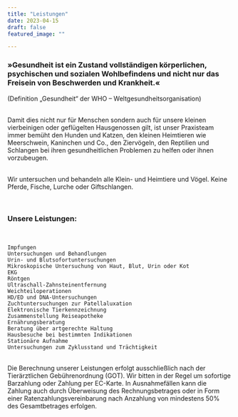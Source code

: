 ```yaml
---
title: "Leistungen"
date: 2023-04-15
draft: false
featured_image: ""

---
```


### »Gesundheit ist ein Zustand vollständigen körperlichen, psychischen und sozialen Wohlbefindens und nicht nur das Freisein von Beschwerden und Krankheit.«
(Definition „Gesundheit“ der WHO – Weltgesundheitsorganisation)  
<br />

Damit dies nicht nur für Menschen sondern auch für unsere kleinen vierbeinigen oder geflügelten Hausgenossen gilt, ist unser Praxisteam immer bemüht den Hunden und Katzen, den kleinen Heimtieren wie Meerschwein, Kaninchen und Co., den Ziervögeln, den Reptilien und Schlangen bei ihren gesundheitlichen Problemen zu helfen oder ihnen vorzubeugen.  
<br />

Wir untersuchen und behandeln alle Klein- und Heimtiere und Vögel. Keine Pferde, Fische, Lurche oder Giftschlangen.  

<br />

### Unsere Leistungen:  
<br />


    Impfungen
    Untersuchungen und Behandlungen
    Urin- und Blutsofortuntersuchungen
    Mikroskopische Untersuchung von Haut, Blut, Urin oder Kot
    EKG
    Röntgen
    Ultraschall-Zahnsteinentfernung
    Weichteiloperationen 
    HD/ED und DNA-Untersuchungen
    Zuchtuntersuchungen zur Patellaluxation
    Elektronische Tierkennzeichnung
    Zusammenstellung Reiseapotheke
    Ernährungsberatung
    Beratung über artgerechte Haltung
    Hausbesuche bei bestimmten Indikationen
    Stationäre Aufnahme
    Untersuchungen zum Zyklusstand und Trächtigkeit

<br />
Die Berechnung unserer Leistungen erfolgt ausschließlich nach der Tierärztlichen Gebührenordnung (GOT).
Wir bitten in der Regel um sofortige Barzahlung oder Zahlung per EC-Karte.
In Ausnahmefällen kann die Zahlung auch durch Überweisung des Rechnungsbetrages oder in Form einer Ratenzahlungsvereinbarung nach Anzahlung von mindestens 50% des Gesamtbetrages erfolgen.